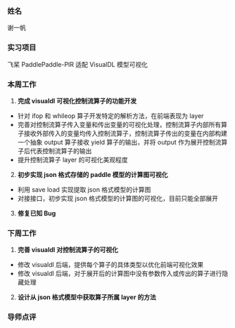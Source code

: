 ### 姓名

谢一帆

### 实习项目

飞桨 PaddlePaddle-PIR 适配 VisualDL 模型可视化

### 本周工作

1. **完成 visualdl 可视化控制流算子的功能开发**

- 针对 ifop 和 whileop 算子开发特定的解析方法，在前端表现为 layer
- 完善对控制流算子传入变量和传出变量的可视化处理，控制流算子内部所有算子接收外部传入的变量均传入控制流算子，控制流算子传出的变量在内部构建一个抽象 output 算子接收 yield 算子的输出，并将 output 作为展开控制流算子后代表控制流算子的输出
- 提升控制流算子 layer 的可视化美观程度

2. **初步实现 json 格式存储的 paddle 模型的计算图可视化**

- 利用 save load 实现提取 json 格式模型的计算图
- 对接接口，初步实现 json 格式模型的计算图的可视化，目前只能全部展开

3. **修复已知 Bug**

### 下周工作

1. **完善 visualdl 对控制流算子的可视化**

- 修改 visualdl 后端，提供每个算子的具体类型以优化前端可视化效果
- 修改 visualdl 后端，对于展开后的计算图中没有参数传入或传出的算子进行隐藏处理

2. **设计从 json 格式模型中获取算子所属 layer 的方法**

### 导师点评
